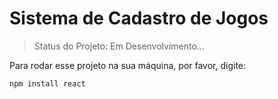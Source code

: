 <h1> Sistema de Cadastro de Jogos </h1>

> Status do Projeto: Em Desenvolvimento...

Para rodar esse projeto na sua máquina, por favor, digite:

```
npm install react
```

